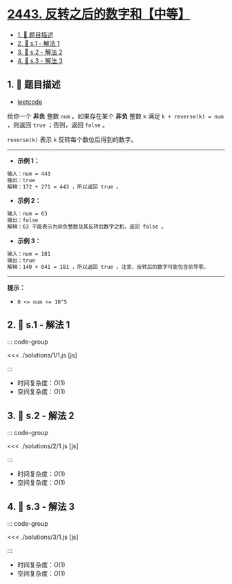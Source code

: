 # [2443. 反转之后的数字和【中等】](https://github.com/tnotesjs/TNotes.leetcode/tree/main/notes/2443.%20%E5%8F%8D%E8%BD%AC%E4%B9%8B%E5%90%8E%E7%9A%84%E6%95%B0%E5%AD%97%E5%92%8C%E3%80%90%E4%B8%AD%E7%AD%89%E3%80%91)

<!-- region:toc -->

- [1. 📝 题目描述](#1--题目描述)
- [2. 🎯 s.1 - 解法 1](#2--s1---解法-1)
- [3. 🎯 s.2 - 解法 2](#3--s2---解法-2)
- [4. 🎯 s.3 - 解法 3](#4--s3---解法-3)

<!-- endregion:toc -->

## 1. 📝 题目描述

- [leetcode](https://leetcode.cn/problems/sum-of-number-and-its-reverse/)

给你一个 **非负** 整数 `num` 。如果存在某个 **非负** 整数 `k` 满足 `k + reverse(k) = num` ，则返回 `true` ；否则，返回 `false` 。

`reverse(k)` 表示 `k` 反转每个数位后得到的数字。

---

- **示例 1：**

```txt
输入：num = 443
输出：true
解释：172 + 271 = 443 ，所以返回 true 。
```

- **示例 2：**

```txt
输入：num = 63
输出：false
解释：63 不能表示为非负整数及其反转后数字之和，返回 false 。
```

- **示例 3：**

```txt
输入：num = 181
输出：true
解释：140 + 041 = 181 ，所以返回 true 。注意，反转后的数字可能包含前导零。
```

---

**提示：**

- `0 <= num <= 10^5`

## 2. 🎯 s.1 - 解法 1

::: code-group

<<< ./solutions/1/1.js [js]

:::

- 时间复杂度：$O(1)$
- 空间复杂度：$O(1)$

## 3. 🎯 s.2 - 解法 2

::: code-group

<<< ./solutions/2/1.js [js]

:::

- 时间复杂度：$O(1)$
- 空间复杂度：$O(1)$

## 4. 🎯 s.3 - 解法 3

::: code-group

<<< ./solutions/3/1.js [js]

:::

- 时间复杂度：$O(1)$
- 空间复杂度：$O(1)$
